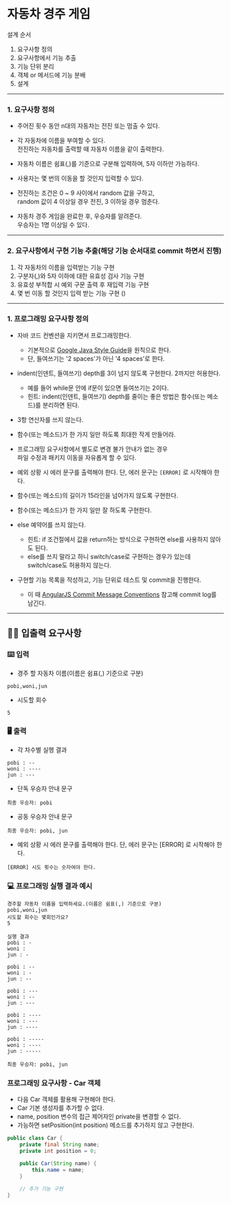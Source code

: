 # 자동차 경주 게임
설계 순서    
1. 요구사항 정의   
2. 요구사항에서 기능 추출    
3. 기능 단위 분리    
4. 객체 or 메서드에 기능 분배    
5. 설계    
***
### 1. 요구사항 정의  
* 주어진 횟수 동안 n대의 자동차는 전진 또는 멈출 수 있다.     

* 각 자동차에 이름을 부여할 수 있다.      
  전진하는 자동차를 출력할 때 자동차 이름을 같이 출력한다.       
 
* 자동차 이름은 쉼표(,)를 기준으로 구분해 입력하며, 5자 이하만 가능하다.      
   
* 사용자는 몇 번의 이동을 할 것인지 입력할 수 있다.      
     
* 전진하는 조건은 0 ~ 9 사이에서 random 값을 구하고,       
  random 값이 4 이상일 경우 전진, 3 이하일 경우 멈춘다.     
  
* 자동차 경주 게임을 완료한 후, 우승자를 알려준다.      
  우승자는 1명 이상일 수 있다.      
***
### 2. 요구사항에서 구현 기능 추출(해당 기능 순서대로 commit 하면서 진행)   
1. 각 자동차의 이름을 입력받는 기능 구현   
2. 구분자(,)와 5자 이하에 대한 유효성 검사 기능 구현    
3. 유효성 부적합 시 예외 구문 출력 후 재입력 기능 구현   
4. 몇 번 이동 할 것인지 입력 받는 기능 구현 ()
***
### 1. 프로그래밍 요구사항 정의      
- 자바 코드 컨벤션을 지키면서 프로그래밍한다.    
  - 기본적으로 [Google Java Style Guide](https://google.github.io/styleguide/javaguide.html)을 원칙으로 한다.   
  - 단, 들여쓰기는 '2 spaces'가 아닌 '4 spaces'로 한다.      
 
- indent(인덴트, 들여쓰기) depth를 3이 넘지 않도록 구현한다. 2까지만 허용한다.    
  - 예를 들어 while문 안에 if문이 있으면 들여쓰기는 2이다.     
  - 힌트: indent(인덴트, 들여쓰기) depth를 줄이는 좋은 방법은 함수(또는 메소드)를 분리하면 된다.      
 
- 3항 연산자를 쓰지 않는다.           

- 함수(또는 메소드)가 한 가지 일만 하도록 최대한 작게 만들어라.         

- 프로그래밍 요구사항에서 별도로 변경 불가 안내가 없는 경우            
  파일 수정과 패키지 이동을 자유롭게 할 수 있다.       
 
- 예외 상황 시 에러 문구를 출력해야 한다. 단, 에러 문구는 `[ERROR]` 로 시작해야 한다.         
   
- 함수(또는 메소드)의 길이가 15라인을 넘어가지 않도록 구현한다.     

- 함수(또는 메소드)가 한 가지 일만 잘 하도록 구현한다.     
   
- else 예약어를 쓰지 않는다.            
  - 힌트: if 조건절에서 값을 return하는 방식으로 구현하면 else를 사용하지 않아도 된다.          
  - else를 쓰지 말라고 하니 switch/case로 구현하는 경우가 있는데 switch/case도 허용하지 않는다.          
- 구현할 기능 목록을 작성하고, 기능 단위로 테스트 및 commit을 진행한다.       
  - 이 때 [AngularJS Commit Message Conventions](https://gist.github.com/stephenparish/9941e89d80e2bc58a153) 참고해 commit log를 남긴다.    
***
## ✍🏻 입출력 요구사항
### ⌨️ 입력
- 경주 할 자동차 이름(이름은 쉼표(,) 기준으로 구분)
```
pobi,woni,jun
```
- 시도할 회수
```
5
```

### 🖥 출력
- 각 차수별 실행 결과
```
pobi : --
woni : ----
jun : ---
```
- 단독 우승자 안내 문구
```
최종 우승자: pobi
```
- 공동 우승자 안내 문구
```
최종 우승자: pobi, jun
```
- 예외 상황 시 에러 문구를 출력해야 한다. 단, 에러 문구는 [ERROR] 로 시작해야 한다.
```
[ERROR] 시도 횟수는 숫자여야 한다.
```

### 💻 프로그래밍 실행 결과 예시
```
경주할 자동차 이름을 입력하세요.(이름은 쉼표(,) 기준으로 구분)
pobi,woni,jun
시도할 회수는 몇회인가요?
5

실행 결과
pobi : -
woni : 
jun : -

pobi : --
woni : -
jun : --

pobi : ---
woni : --
jun : ---

pobi : ----
woni : ---
jun : ----

pobi : -----
woni : ----
jun : -----

최종 우승자: pobi, jun
```
### 프로그래밍 요구사항 - Car 객체
- 다음 Car 객체를 활용해 구현해야 한다.
- Car 기본 생성자를 추가할 수 없다.
- name, position 변수의 접근 제어자인 private을 변경할 수 없다.
- 가능하면 setPosition(int position) 메소드를 추가하지 않고 구현한다.

```java
public class Car {
    private final String name;
    private int position = 0;

    public Car(String name) {
        this.name = name;
    }

    // 추가 기능 구현
}
```
